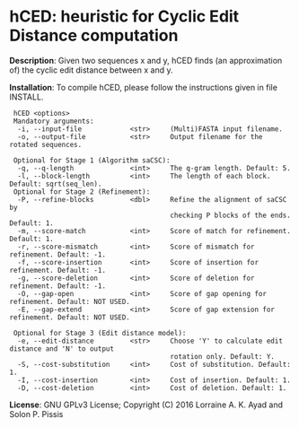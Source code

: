 hCED: heuristic for Cyclic Edit Distance computation
===

<b>Description</b>: Given two sequences x and y, hCED finds (an approximation of) the cyclic edit 
distance between x and y.

<b>Installation</b>: To compile hCED, please follow the instructions given in file INSTALL.
```
 hCED <options>
 Mandatory arguments:
  -i, --input-file            <str>     (Multi)FASTA input filename.
  -o, --output-file           <str>     Output filename for the rotated sequences.

 Optional for Stage 1 (Algorithm saCSC):
  -q, --q-length              <int>     The q-gram length. Default: 5.
  -l, --block-length          <int>     The length of each block. Default: sqrt(seq_len).
 Optional for Stage 2 (Refinement):
  -P, --refine-blocks         <dbl>     Refine the alignment of saCSC by
                                        checking P blocks of the ends. Default: 1.
  -m, --score-match           <int>     Score of match for refinement. Default: 1.
  -r, --score-mismatch        <int>     Score of mismatch for refinement. Default: -1.
  -f, --score-insertion       <int>     Score of insertion for refinement. Default: -1.
  -g, --score-deletion        <int>     Score of deletion for refinement. Default: -1.
  -O, --gap-open              <int>     Score of gap opening for refinement. Default: NOT USED.
  -E, --gap-extend            <int>     Score of gap extension for refinement. Default: NOT USED.

 Optional for Stage 3 (Edit distance model):
  -e, --edit-distance         <str>     Choose 'Y' to calculate edit distance and 'N' to output
                                        rotation only. Default: Y.
  -S, --cost-substitution     <int>     Cost of substitution. Default: 1.
  -I, --cost-insertion        <int>     Cost of insertion. Default: 1.
  -D, --cost-deletion         <int>     Cost of deletion. Default: 1.
```
<b>License</b>: GNU GPLv3 License; Copyright (C) 2016 Lorraine A. K. Ayad and Solon P. Pissis
